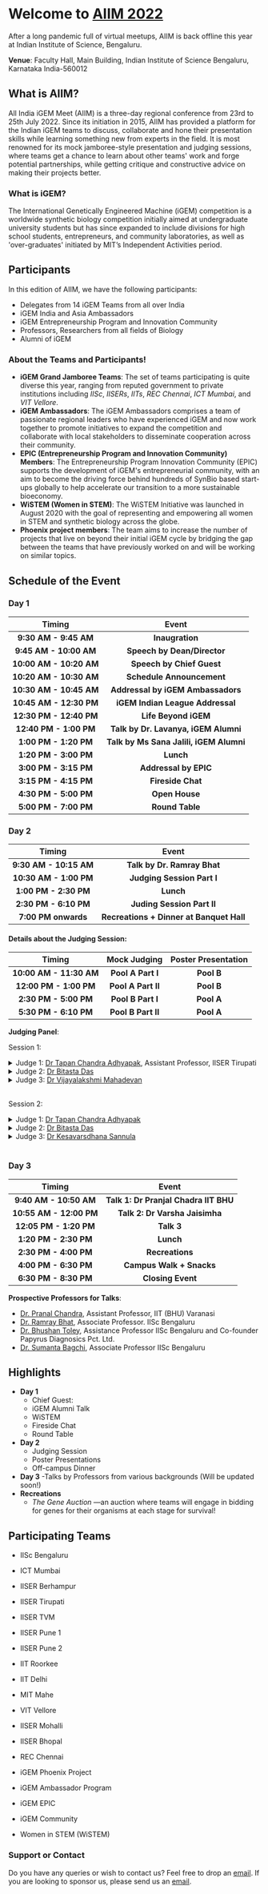 
<div class="typewriter">
 <h1>Welcome to <a href="https://igem-iisc.github.io/AIIM2022/"> AIIM 2022</a></h1>
</div>

After a long pandemic full of virtual meetups, AIIM is back offline this year at Indian Institute of Science, Bengaluru.

**Venue**: Faculty Hall, Main Building, Indian Institute of Science Bengaluru, Karnataka India-560012 

## What is AIIM?
All India iGEM Meet (AIIM) is a three-day regional conference from 23rd to 25th July 2022. Since its initiation in 2015, AIIM has provided a platform for the Indian iGEM teams to discuss, collaborate and hone their presentation skills while learning something new from experts in the field. It is most renowned for its mock jamboree-style presentation and judging sessions, where teams get a chance to learn about other teams' work and forge potential partnerships, while getting critique and constructive advice on making their projects better.

### What is iGEM?

The International Genetically Engineered Machine (iGEM) competition is a worldwide synthetic biology competition initially aimed at undergraduate university students but has since expanded to include divisions for high school students, entrepreneurs, and community laboratories, as well as 'over-graduates' initiated by MIT’s Independent Activities period.

## Participants

In this edition of AIIM, we have the following participants:

- Delegates from 14 iGEM Teams from all over India
- iGEM India and Asia Ambassadors
- iGEM Entrepreneurship Program and Innovation Community 
- Professors, Researchers from all fields of Biology
- Alumni of iGEM

### About the Teams and Participants!

- **iGEM Grand Jamboree Teams**: The set of teams participating is quite diverse this year, ranging from reputed government to private institutions including _IISc_, _IISERs_, _IITs_, _REC Chennai_, _ICT Mumbai_, and _VIT Vellore_. 
- **iGEM Ambassadors**: The iGEM Ambassadors comprises a team of passionate regional leaders who have experienced iGEM and now work together to promote initiatives to expand the competition and collaborate with local stakeholders to disseminate cooperation across their community. 
- **EPIC (Entrepreneurship Program and Innovation Community) Members**: The Entrepreneurship Program Innovation Community (EPIC) supports the development of iGEM's entrepreneurial community, with an aim to become the driving force behind hundreds of SynBio based start-ups globally to help accelerate our transition to a more 
sustainable bioeconomy. 
- **WiSTEM (Women in STEM)**: The WiSTEM Initiative was launched in August 2020 with the goal of representing and empowering all women in STEM and synthetic biology across the globe. 
- **Phoenix project members**: The team aims to increase the number of projects that live on beyond their initial iGEM cycle by bridging the gap between the teams that have previously worked on and will be working on similar topics.


## Schedule of the Event

### Day 1

| **Timing** | **Event** |
| :------: | :------: |
| **9:30 AM - 9:45 AM** | **Inaugration** |
| **9:45 AM - 10:00 AM** | **Speech by Dean/Director** |
| **10:00 AM - 10:20 AM** | **Speech by Chief Guest** |
| **10:20 AM - 10:30 AM** | **Schedule Announcement** |
| **10:30 AM - 10:45 AM** | **Addressal by iGEM Ambassadors** |
| **10:45 AM - 12:30 PM** | **iGEM Indian League Addressal** |
| **12:30 PM - 12:40 PM** | **Life Beyond iGEM** |
| **12:40 PM - 1:00 PM** | **Talk by Dr. Lavanya, iGEM Alumni** |
| **1:00 PM - 1:20 PM** | **Talk by Ms Sana Jalili, iGEM Alumni** |
| **1:20 PM - 3:00 PM** | **Lunch** |
| **3:00 PM - 3:15 PM** | **Addressal by EPIC** |
| **3:15 PM - 4:15 PM** | **Fireside Chat** |
| **4:30 PM - 5:00 PM** | **Open House** |
| **5:00 PM - 7:00 PM** | **Round Table** |

### Day 2

| **Timing** | **Event** |
| :------: | :------: |
| **9:30 AM - 10:15 AM**| **Talk by Dr. Ramray Bhat** |
| **10:30 AM - 1:00 PM** | **Judging Session Part I** |
| **1:00 PM - 2:30 PM** | **Lunch** |
| **2:30 PM - 6:10 PM** | **Juding Session Part II** |
| **7:00 PM onwards** | **Recreations + Dinner at Banquet Hall** |

<h4>Details about the Judging Session:</h4>

| **Timing** | **Mock Judging** | **Poster Presentation** |
| :------: | :------: | :------: |
| **10:00 AM - 11:30 AM** | **Pool A Part I** | **Pool B** |
| **12:00 PM - 1:00 PM** | **Pool A Part II** | **Pool B** |
| **2:30 PM - 5:00 PM** | **Pool B Part I** | **Pool A** |
| **5:30 PM - 6:10 PM** | **Pool B Part II** | **Pool A** |

**Judging Panel**:

Session 1:

 <details>
 <summary>Judge 1: <a href="http://www.iisertirupati.ac.in/faculty/adhyapak/adhyapak.php">Dr Tapan Chandra Adhyapak</a>, Assistant Professor, IISER Tirupati </summary>
 
<img alt="Tapan Chandra Adhyapak" src="https://static.wixstatic.com/media/0578bc_a9f50c2f4f464b11b1e80e1efb0e8dc5~mv2.jpg/v1/fill/w_334,h_253,al_c,q_80,usm_0.66_1.00_0.01,enc_auto/0578bc_a9f50c2f4f464b11b1e80e1efb0e8dc5~mv2.jpg"><br>
Position: Assistant Professor<br>
Affiliation: Department of Physics, IISER Tirupati<br>
Research Interests: Physics of Active Particles, Nonequilibirium Statistical Physics, Driven Soft Biological Systems<br>
</details>

 <details><summary>Judge 2: <a href="https://iisc.ac.in/arting-science/dr-bitasta-das/">Dr Bitasta Das</a></summary>
 
<img alt="Bitasta Das" src="https://iisc.ac.in/wp-content/uploads/2016/12/Bitasta-Das-300x246.jpg"><br>
Position: Senior Editorial Assistant and UG-Instructor (Humanities)<br>
Affiliation: Indian Institute of Science, Bengaluru<br>
 </details>
 
<details><summary>Judge 3: <a href="https://www.ibab.ac.in/research/vijayalakshmi-mahadevan/">Dr Vijayalakshmi Mahadevan</a></summary>

<img alt="Vijalaksmhi Mahadevan" src="https://www.ibab.ac.in/wp-content/uploads/2019/04/Vijayalakshmi-Mahadevan-1.jpg"><br>
Position: Professor, Epigenetics and Image Informatics<br>
Affiliation: Institute of Bioinformatics and Applied Biotechnology, BioTech Park, Bengaluru<br>
Research Interests: Chromatin and Epigenetics, Disease Epigenetics, p53 mutations in cancer, epigenetic inhibitors, cancer epigenetics, imaging, machine learning<br>
</details>
<br>

Session 2:
 
<details><summary>Judge 1: <a href="http://www.iisertirupati.ac.in/faculty/adhyapak/adhyapak.php">Dr Tapan Chandra Adhyapak</a></summary>

<img alt="Tapan Chandra Adhyapak" src="https://static.wixstatic.com/media/0578bc_a9f50c2f4f464b11b1e80e1efb0e8dc5~mv2.jpg/v1/fill/w_334,h_253,al_c,q_80,usm_0.66_1.00_0.01,enc_auto/0578bc_a9f50c2f4f464b11b1e80e1efb0e8dc5~mv2.jpg"><br>
Position: Assistant Professor<br>
Affiliation: Department of Physics, IISER Tirupati<br>
Research Interests: Physics of Active Particles, Nonequilibirium Statistical Physics, Driven Soft Biological Systems<br>
</details>
 
<details><summary>Judge 2: <a href="https://iisc.ac.in/arting-science/dr-bitasta-das/">Dr Bitasta Das</a></summary>
 
<img alt="Bitasta Das" src="https://iisc.ac.in/wp-content/uploads/2016/12/Bitasta-Das-300x246.jpg"><br>
Position: Senior Editorial Assistant and UG-Instructor (Humanities)<br>
Affiliation: Indian Institute of Science, Bengaluru<br>
</details>
   
<details><summary>Judge 3: <a href="https://biochem.iisc.ac.in/kesavardana-sannula.php">Dr Kesavarsdhana Sannula</a></summary>

<img alt="Keshavardhan Sannula" src="https://kesavlab.files.wordpress.com/2021/04/img_20210406_165518-1.jpg">
Position: Assistant Professor<br>
Affiliation: Department of Biochemistry, Indian Institute of Science, Bengaluru<br>
Research Interests: Mechanisms of Innate Immune Sensing, Inflammation and Cell Death; How RNA Virus-Host interactions determine host-specific immunopathology or immune tolerance; evolution of immune evasion traits in RNA viruses<br>
</details>
<br>

### Day 3

| **Timing** | **Event** |
| :------: | :------: |
| **9:40 AM - 10:50 AM** | **Talk 1: Dr Pranjal Chadra IIT BHU** |
| **10:55 AM - 12:00 PM** | **Talk 2: Dr Varsha Jaisimha** |
| **12:05 PM - 1:20 PM** | **Talk 3** |
| **1:20 PM - 2:30 PM** | **Lunch** |
| **2:30 PM - 4:00 PM** | **Recreations** |
| **4:00 PM - 6:30 PM** | **Campus Walk + Snacks** |
| **6:30 PM - 8:30 PM** | **Closing Event** |

**Prospective Professors for Talks**:
- [Dr. Pranal Chandra](https://www.chandraslab.com/dr-pranjal-chandra), Assistant Professor, IIT (BHU) Varanasi
- [Dr. Ramray Bhat](https://mrdg.iisc.ac.in/ramray-bhat/), Associate Professor. IISc Bengaluru
- [Dr. Bhushan Toley](https://chemeng.iisc.ac.in/chemeweb/faculty_bhushan.htm),  Assistance Professor IISc Bengaluru and Co-founder Papyrus Diagnosics Pct. Ltd.
- [Dr. Sumanta Bagchi](https://ces.iisc.ac.in/?q=user/85), Associate Professor IISc Bengaluru

## Highlights

- **Day 1**
  - Chief Guest: 
  - iGEM Alumni Talk 
  - WiSTEM 
  - Fireside Chat 
  - Round Table
- **Day 2**
  - Judging Session
  - Poster Presentations 
  - Off-campus Dinner
- **Day 3**
  -Talks by Professors from various backgrounds 
(Will be updated soon!) 
- **Recreations**
  - _The Gene Auction_ —an auction where teams will engage in bidding for genes for their organisms at each stage for survival! 

## Participating Teams

- IISc Bengaluru
- ICT Mumbai
- IISER Berhampur
- IISER Tirupati
- IISER TVM
- IISER Pune 1
- IISER Pune 2
- IIT Roorkee
- IIT Delhi
- MIT Mahe
- VIT Vellore
- IISER Mohalli
- IISER Bhopal
- REC Chennai

- iGEM Phoenix Project
- iGEM Ambassador Program
- iGEM EPIC
- iGEM Community
- Women in STEM (WiSTEM)

### Support or Contact

Do you have any queries or wish to contact us? Feel free to drop an [email](mailto:igem.ug@iisc.ac.in). If you are looking to sponsor us, please send us an [email](mailto:igem.ug@iisc.ac.in).
